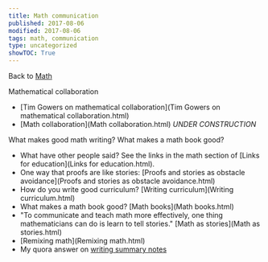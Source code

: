 ```yaml
---
title: Math communication
published: 2017-08-06
modified: 2017-08-06
tags: math, communication
type: uncategorized
showTOC: True
---
```




Back to [Math](Math.html)

Mathematical collaboration

+ [Tim Gowers on mathematical collaboration](Tim Gowers on mathematical collaboration.html)
+ [Math collaboration](Math collaboration.html) *UNDER CONSTRUCTION*

What makes good math writing? What makes a math book good?

+ What have other people said? See the links in the math section of [Links for education](Links for education.html).
+ One way that proofs are like stories: [Proofs and stories as obstacle avoidance](Proofs and stories as obstacle avoidance.html)
+ How do you write good curriculum? [Writing curriculum](Writing curriculum.html)
+ What makes a math book good? [Math books](Math books.html)
+ "To communicate and teach math more effectively, one thing mathematicians can do is learn to tell stories." [Math as stories](Math as stories.html)
+ [Remixing math](Remixing math.html)
+ My quora answer on [writing summary notes](https://www.quora.com/What-should-one-who-is-creating-a-summary-note-scribe-note-lecture-note-etc-for-an-advanced-mathematics-course-care-about/answer/Holden-Lee)



